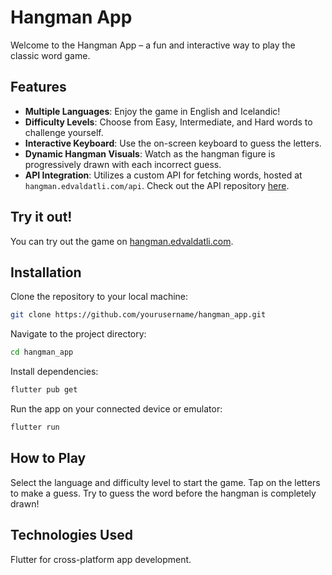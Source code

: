 # Hangman App

Welcome to the Hangman App – a fun and interactive way to play the classic word game.

## Features

- **Multiple Languages**: Enjoy the game in English and Icelandic!
- **Difficulty Levels**: Choose from Easy, Intermediate, and Hard words to challenge yourself.
- **Interactive Keyboard**: Use the on-screen keyboard to guess the letters.
- **Dynamic Hangman Visuals**: Watch as the hangman figure is progressively drawn with each incorrect guess.
- **API Integration**: Utilizes a custom API for fetching words, hosted at `hangman.edvaldatli.com/api`. Check out the API repository [here](https://github.com/edvaldatli/hangman_app_api).

## Try it out!
You can try out the game on [hangman.edvaldatli.com](https://hangman.edvaldatli.com).

## Installation

Clone the repository to your local machine:

```bash
git clone https://github.com/yourusername/hangman_app.git
```

Navigate to the project directory:
```bash
cd hangman_app
```

Install dependencies:
```bash
flutter pub get
```

Run the app on your connected device or emulator:
```bash
flutter run
```
## How to Play
Select the language and difficulty level to start the game.
Tap on the letters to make a guess.
Try to guess the word before the hangman is completely drawn!
## Technologies Used
Flutter for cross-platform app development.
